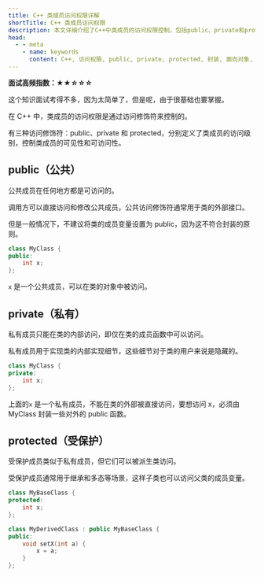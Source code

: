 ```yaml
---
title: C++ 类成员访问权限详解
shortTitle: C++ 类成员访问权限
description: 本文详细介绍了C++中类成员的访问权限控制，包括public、private和protected三种访问修饰符的用法、区别及应用场景，帮助开发者正确实现面向对象编程中的封装特性。
head:
  - - meta
    - name: keywords
      content: C++, 访问权限, public, private, protected, 封装, 面向对象, 继承
---
```



**面试高频指数：★★☆☆☆**

这个知识面试考得不多，因为太简单了，但是呢，由于很基础也要掌握。

在 C++ 中，类成员的访问权限是通过访问修饰符来控制的。

有三种访问修饰符：public、private 和 protected，分别定义了类成员的访问级别，控制类成员的可见性和可访问性。

## public（公共）

公共成员在任何地方都是可访问的。

调用方可以直接访问和修改公共成员，公共访问修饰符通常用于类的外部接口。

但是一般情况下，不建议将类的成员变量设置为 public，因为这不符合封装的原则。

```cpp
class MyClass {
public:
    int x;
};
```

`x` 是一个公共成员，可以在类的对象中被访问。

## private（私有） 

私有成员只能在类的内部访问，即仅在类的成员函数中可以访问。

私有成员用于实现类的内部实现细节，这些细节对于类的用户来说是隐藏的。

```cpp
class MyClass {
private:
    int x;
};
```

上面的`x` 是一个私有成员，不能在类的外部被直接访问，要想访问 x，必须由 MyClass 封装一些对外的 public 函数。

## protected（受保护）

受保护成员类似于私有成员，但它们可以被派生类访问。

受保护成员通常用于继承和多态等场景，这样子类也可以访问父类的成员变量。

```cpp
class MyBaseClass {
protected:
    int x;
};

class MyDerivedClass : public MyBaseClass {
public:
    void setX(int a) {
        x = a;
    }
};
```


